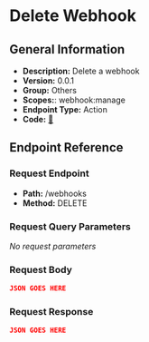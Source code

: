 # Delete Webhook

## General Information

- **Description:** Delete a webhook
- **Version:** 0.0.1
- **Group:** Others
- **Scopes:**: webhook:manage
- **Endpoint Type:** Action
- **Code:** [🔗](https://github.com/NangoHQ/integration-templates/tree/main/integrations/airtable/actions/delete-webhook.ts)

## Endpoint Reference

### Request Endpoint

- **Path:** /webhooks
- **Method:** DELETE

### Request Query Parameters

_No request parameters_

### Request Body

```json
JSON GOES HERE
```

### Request Response

```json
JSON GOES HERE
```
